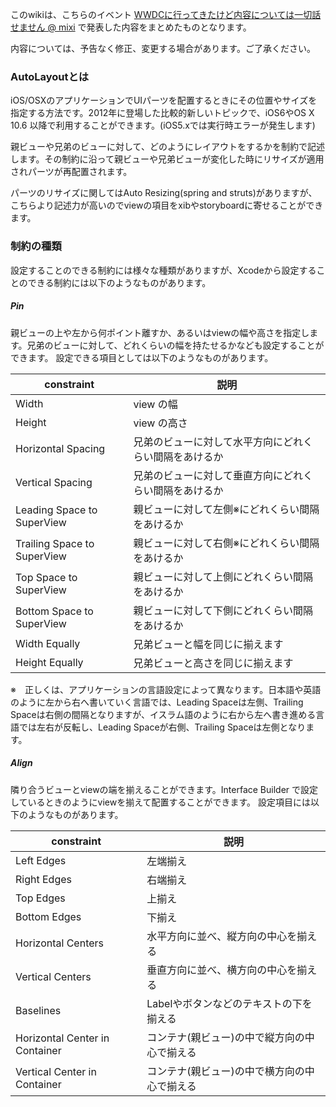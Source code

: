 このwikiは、こちらのイベント [WWDCに行ってきたけど内容については一切話せません @ mixi](http://atnd.org/event/mixiwwdc2013) で発表した内容をまとめたものとなります。

内容については、予告なく修正、変更する場合があります。ご了承ください。


### AutoLayoutとは

iOS/OSXのアプリケーションでUIパーツを配置するときにその位置やサイズを指定する方法です。2012年に登場した比較的新しいトピックで、iOS6やOS X 10.6 以降で利用することができます。(iOS5.xでは実行時エラーが発生します)

親ビューや兄弟のビューに対して、どのようにレイアウトをするかを制約で記述します。その制約に沿って親ビューや兄弟ビューが変化した時にリサイズが適用されパーツが再配置されます。

パーツのリサイズに関してはAuto Resizing(spring and struts)がありますが、こちらより記述力が高いのでviewの項目をxibやstoryboardに寄せることができます。

### 制約の種類

設定することのできる制約には様々な種類がありますが、Xcodeから設定することのできる制約には以下のようなものがあります。

##### Pin
親ビューの上や左から何ポイント離すか、あるいはviewの幅や高さを指定します。兄弟のビューに対して、どれくらいの幅を持たせるかなども設定することができます。
設定できる項目としては以下のようなものがあります。

| constraint | 説明 |
| ---------- | ----- | 
| Width | view の幅 |
| Height | view の高さ |
| Horizontal Spacing | 兄弟のビューに対して水平方向にどれくらい間隔をあけるか |
| Vertical Spacing | 兄弟のビューに対して垂直方向にどれくらい間隔をあけるか |
| Leading Space to SuperView | 親ビューに対して左側※にどれくらい間隔をあけるか | 
| Trailing Space to SuperView | 親ビューに対して右側※にどれくらい間隔をあけるか | 
| Top Space to SuperView | 親ビューに対して上側にどれくらい間隔をあけるか | 
| Bottom Space to SuperView | 親ビューに対して下側にどれくらい間隔をあけるか | 
| Width Equally | 兄弟ビューと幅を同じに揃えます |
| Height Equally | 兄弟ビューと高さを同じに揃えます |

※　正しくは、アプリケーションの言語設定によって異なります。日本語や英語のように左から右へ書いていく言語では、Leading Spaceは左側、Trailing Spaceは右側の間隔となりますが、イスラム語のように右から左へ書き進める言語では左右が反転し、Leading Spaceが右側、Trailing Spaceは左側となります。


##### Align
隣り合うビューとviewの端を揃えることができます。Interface Builder で設定しているときのようにviewを揃えて配置することができます。
設定項目には以下のようなものがあります。

| constraint | 説明 |
| ---------- | ----- | 
| Left Edges | 左端揃え |
| Right Edges | 右端揃え |
| Top Edges | 上揃え |
| Bottom Edges | 下揃え |
| Horizontal Centers | 水平方向に並べ、縦方向の中心を揃える |
| Vertical Centers | 垂直方向に並べ、横方向の中心を揃える |
| Baselines | Labelやボタンなどのテキストの下を揃える |
| Horizontal Center in Container | コンテナ(親ビュー)の中で縦方向の中心で揃える |
| Vertical Center in Container | コンテナ(親ビュー)の中で横方向の中心で揃える |









